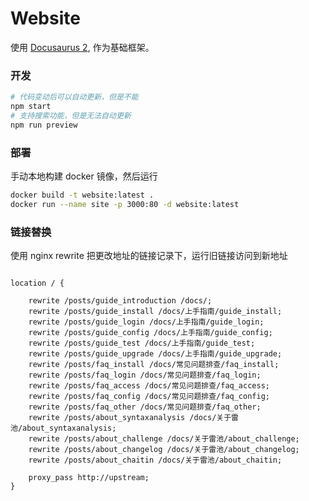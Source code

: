 # Website

使用 [Docusaurus 2](https://docusaurus.io/), 作为基础框架。

### 开发

```sh
# 代码变动后可以自动更新，但是不能
npm start
# 支持搜索功能，但是无法自动更新
npm run preview
```

### 部署

手动本地构建 docker 镜像，然后运行

```sh
docker build -t website:latest .
docker run --name site -p 3000:80 -d website:latest
```

### 链接替换

使用 nginx rewrite 把更改地址的链接记录下，运行旧链接访问到新地址

```nginx

location / {

    rewrite /posts/guide_introduction /docs/;
    rewrite /posts/guide_install /docs/上手指南/guide_install;
    rewrite /posts/guide_login /docs/上手指南/guide_login;
    rewrite /posts/guide_config /docs/上手指南/guide_config;
    rewrite /posts/guide_test /docs/上手指南/guide_test;
    rewrite /posts/guide_upgrade /docs/上手指南/guide_upgrade;
    rewrite /posts/faq_install /docs/常见问题排查/faq_install;
    rewrite /posts/faq_login /docs/常见问题排查/faq_login;
    rewrite /posts/faq_access /docs/常见问题排查/faq_access;
    rewrite /posts/faq_config /docs/常见问题排查/faq_config;
    rewrite /posts/faq_other /docs/常见问题排查/faq_other;
    rewrite /posts/about_syntaxanalysis /docs/关于雷池/about_syntaxanalysis;
    rewrite /posts/about_challenge /docs/关于雷池/about_challenge;
    rewrite /posts/about_changelog /docs/关于雷池/about_changelog;
    rewrite /posts/about_chaitin /docs/关于雷池/about_chaitin;

    proxy_pass http://upstream;
}
```